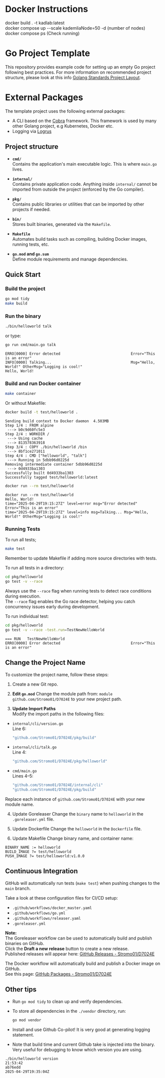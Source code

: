 # Docker Instructions
docker build . -t kadlab:latest  
docker compose up --scale kademliaNode=50 -d   (number of nodes)  
docker compose ps                               (Check running)

# Go Project Template

This repository provides example code for setting up an empty Go project following best practices.
For more information on recommended project structure, please look at this info [Golang Standards Project Layout](https://github.com/golang-standards/project-layout).

# External Packages
The template project uses the following external packages:
- A CLI based on the [Cobra](https://github.com/spf13/cobra) framework. This framework is used by many other Golang project, e.g Kubernetes, Docker etc.
- Logging via [Logrus](https://github.com/sirupsen/logrus)

## Project structure 
- **`cmd/`**  
  Contains the application's main executable logic. This is where `main.go` lives.

- **`internal/`**  
  Contains private application code. Anything inside `internal/` cannot be imported from outside the project (enforced by the Go compiler).

- **`pkg/`**  
  Contains public libraries or utilities that can be imported by other projects if needed.

- **`bin/`**  
  Stores built binaries, generated via the `Makefile`.

- **`Makefile`**  
  Automates build tasks such as compiling, building Docker images, running tests, etc.

- **`go.mod` and `go.sum`**  
  Define module requirements and manage dependencies.

##  Quick Start
### Build the project
```bash
go mod tidy
make build
```

### Run the binary
```bash
./bin/helloworld talk
```

or type:
```bash
go run cmd/main.go talk
```

```console
ERRO[0000] Error detected                                Error="This is an error"
INFO[0000] Talking...                                    Msg="Hello, World!" OtherMsg="Logging is cool!"
Hello, World!
```


### Build and run Docker container
```bash
make container
```

Or without Makefile: 

```bash
docker build -t test/helloworld .
```

```console
Sending build context to Docker daemon  4.503MB
Step 1/4 : FROM alpine
 ---> b0c9d60fc5e3
Step 2/4 : WORKDIR /
 ---> Using cache
 ---> 813578363918
Step 3/4 : COPY ./bin/helloworld /bin
 ---> 8bf1ce271011
Step 4/4 : CMD ["helloworld", "talk"]
 ---> Running in 5dbb96d0225d
Removing intermediate container 5dbb96d0225d
 ---> 0d4933ba1303
Successfully built 0d4933ba1303
Successfully tagged test/helloworld:latest
```

```bash
docker run --rm test/helloworld
```

```console
docker run --rm test/helloworld
Hello, World!
time="2025-04-29T19:15:27Z" level=error msg="Error detected" Error="This is an error"
time="2025-04-29T19:15:27Z" level=info msg=Talking... Msg="Hello, World!" OtherMsg="Logging is cool!"
```

### Running Tests
To run all tests;
```bash
make test 
```

Remember to update Makefile if adding more source directories with tests.

To run all tests in a directory:
```bash
cd pkg/helloworld
go test -v --race
```

Always use the `--race` flag when running tests to detect race conditions during execution.  
The `--race` flag enables the Go race detector, helping you catch concurrency issues early during development.

To run individual test:
```bash
cd pkg/helloworld
go test -v --race -test.run=TestNewHelloWorld
```

```console
=== RUN   TestNewHelloWorld
ERRO[0000] Error detected                                Error="This is an error"
```

## Change the Project Name
To customize the project name, follow these steps:

1. Create a new Git repo.

2. **Edit `go.mod`** 
   Change the module path from: `module github.com/Stromo01/D7024E` to your new project path.

3. **Update Import Paths**  
Modify the import paths in the following files:

- `internal/cli/version.go`  
  Line 6:
  ```go
  "github.com/Stromo01/D7024E/pkg/build"
  ```

- `internal/cli/talk.go`  
  Line 4:
  ```go
  "github.com/Stromo01/D7024E/pkg/helloworld"
  ```

- `cmd/main.go`  
  Lines 4–5:
  ```go
  "github.com/Stromo01/D7024E/internal/cli"
  "github.com/Stromo01/D7024E/pkg/build"
  ```

Replace each instance of `github.com/Stromo01/D7024E` with your new module name.

4. Update Goreleaser
Change the `binary` name to `helloworld` in the `.goreleaser.yml` file.

5. Update Dockerfile 
Change the `helloworld` in the `Dockerfile` file.

6. Update Makefile
Change binary name, and container name:

```console
BINARY_NAME := helloworld
BUILD_IMAGE ?= test/helloworld
PUSH_IMAGE ?= test/helloworld:v1.0.0
```

## Continuous Integration
GitHub will automatically run tests (`make test`) when pushing changes to the `main` branch.

Take a look at these configuration files for CI/CD setup:

- `.github/workflows/docker_master.yaml`
- `.github/workflows/go.yml`
- `.github/workflows/releaser.yaml`
- `.goreleaser.yml`

**Note:**  
The Goreleaser workflow can be used to automatically build and publish binaries on GitHub.  
Click the **Draft a new release** button to create a new release.  
Published releases will appear here: [GitHub Releases - Stromo01/D7024E](https://github.com/Stromo01/D7024E/releases)

The Docker workflow will automatically build and publish a Docker image on GitHub.  
See this page: [GitHub Packages - Stromo01/D7024E](https://github.com/Stromo01/D7024E/pkgs/container/Stromo01/D7024E)

## Other tips
- Run `go mod tidy` to clean up and verify dependencies.
- To store all dependencies in the `./vendor` directory, run:

  ```sh
  go mod vendor
  ```
- Install and use Github Co-pilot! It is very good at generating logging statement.
- Note that build time and current Github take is injected into the binary. Very useful for debugging to know which version you are using. 

```console
./bin/helloworld version                                                                                                                                                              21:53:42
ab76edd
2025-04-29T19:35:04Z
```
